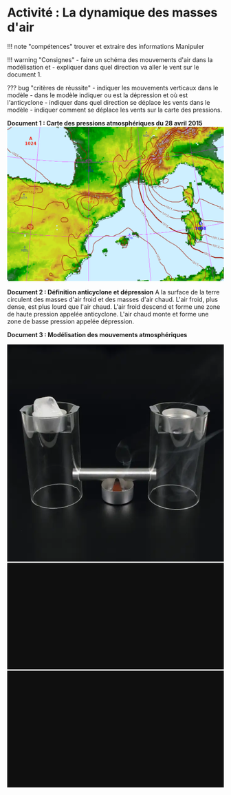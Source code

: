 # Activité : La dynamique des masses d'air

!!! note "compétences"
    trouver et extraire des informations
    Manipuler


!!! warning "Consignes"
    - faire un schéma des mouvements d'air dans la modélisation et 
    - expliquer dans quel direction va aller le vent sur le document 1.

??? bug "critères de réussite"
    - indiquer les mouvements verticaux dans le modèle
    - dans le modèle indiquer ou est la dépression et où est l'anticyclone
    - indiquer dans quel direction se déplace les vents dans le modèle
    - indiquer comment se déplace les vents sur la carte des pressions.


**Document 1 : Carte des pressions atmosphériques du 28 avril 2015**
![Carte des pressions atmosphériques du 28 avril 2015](Pictures/cartePressionSudFrance280415.png)

**Document 2 : Définition anticyclone et dépression**
A la surface de la terre circulent des masses d'air froid et des masses d'air chaud. 
L'air froid, plus dense, est plus lourd que l'air chaud. L'air froid descend et forme une zone de haute pression appelée anticyclone. L'air chaud monte et forme une zone de basse pression appelée dépression. 


**Document 3 : Modélisation des mouvements atmosphériques**

![Alt text](image-1.png)
![Alt text](image-2.png)
![Alt text](image-3.png)

